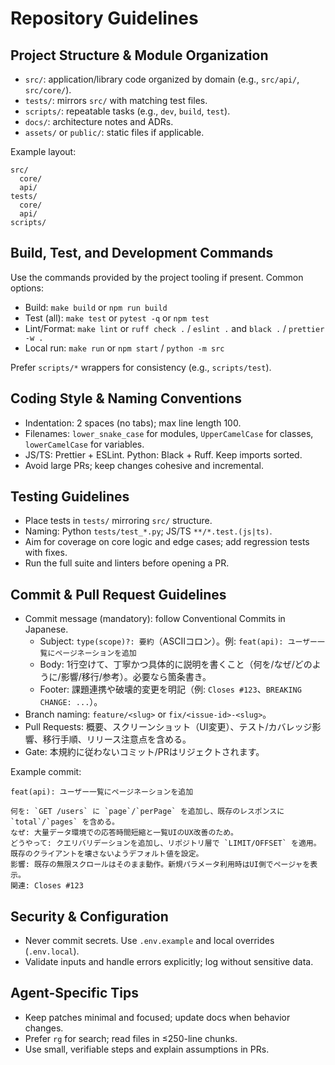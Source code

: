 # Repository Guidelines

## Project Structure & Module Organization
- `src/`: application/library code organized by domain (e.g., `src/api/`, `src/core/`).
- `tests/`: mirrors `src/` with matching test files.
- `scripts/`: repeatable tasks (e.g., `dev`, `build`, `test`).
- `docs/`: architecture notes and ADRs.
- `assets/` or `public/`: static files if applicable.

Example layout:
```
src/
  core/
  api/
tests/
  core/
  api/
scripts/
```

## Build, Test, and Development Commands
Use the commands provided by the project tooling if present. Common options:
- Build: `make build` or `npm run build`
- Test (all): `make test` or `pytest -q` or `npm test`
- Lint/Format: `make lint` or `ruff check .` / `eslint .` and `black .` / `prettier -w .`
- Local run: `make run` or `npm start` / `python -m src`

Prefer `scripts/*` wrappers for consistency (e.g., `scripts/test`).

## Coding Style & Naming Conventions
- Indentation: 2 spaces (no tabs); max line length 100.
- Filenames: `lower_snake_case` for modules, `UpperCamelCase` for classes, `lowerCamelCase` for variables.
- JS/TS: Prettier + ESLint. Python: Black + Ruff. Keep imports sorted.
- Avoid large PRs; keep changes cohesive and incremental.

## Testing Guidelines
- Place tests in `tests/` mirroring `src/` structure.
- Naming: Python `tests/test_*.py`; JS/TS `**/*.test.(js|ts)`.
- Aim for coverage on core logic and edge cases; add regression tests with fixes.
- Run the full suite and linters before opening a PR.

## Commit & Pull Request Guidelines
- Commit message (mandatory): follow Conventional Commits in Japanese.
  - Subject: `type(scope)?: 要約`（ASCIIコロン）。例: `feat(api): ユーザー一覧にページネーションを追加`
  - Body: 1行空けて、丁寧かつ具体的に説明を書くこと（何を/なぜ/どのように/影響/移行/参考）。必要なら箇条書き。
  - Footer: 課題連携や破壊的変更を明記（例: `Closes #123`、`BREAKING CHANGE: ...`）。
- Branch naming: `feature/<slug>` or `fix/<issue-id>-<slug>`。
- Pull Requests: 概要、スクリーンショット（UI変更）、テスト/カバレッジ影響、移行手順、リリース注意点を含める。
- Gate: 本規約に従わないコミット/PRはリジェクトされます。

Example commit:
```
feat(api): ユーザー一覧にページネーションを追加

何を: `GET /users` に `page`/`perPage` を追加し、既存のレスポンスに `total`/`pages` を含める。
なぜ: 大量データ環境での応答時間短縮と一覧UIのUX改善のため。
どうやって: クエリバリデーションを追加し、リポジトリ層で `LIMIT/OFFSET` を適用。既存のクライアントを壊さないようデフォルト値を設定。
影響: 既存の無限スクロールはそのまま動作。新規パラメータ利用時はUI側でページャを表示。
関連: Closes #123
```

## Security & Configuration
- Never commit secrets. Use `.env.example` and local overrides (`.env.local`).
- Validate inputs and handle errors explicitly; log without sensitive data.

## Agent-Specific Tips
- Keep patches minimal and focused; update docs when behavior changes.
- Prefer `rg` for search; read files in ≤250-line chunks.
- Use small, verifiable steps and explain assumptions in PRs.
